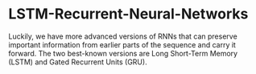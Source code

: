 # LSTM-Recurrent-Neural-Networks
Luckily, we have more advanced versions of RNNs that can preserve important information from earlier parts of the sequence and carry it forward. The two best-known versions are Long Short-Term Memory (LSTM) and Gated Recurrent Units (GRU).

